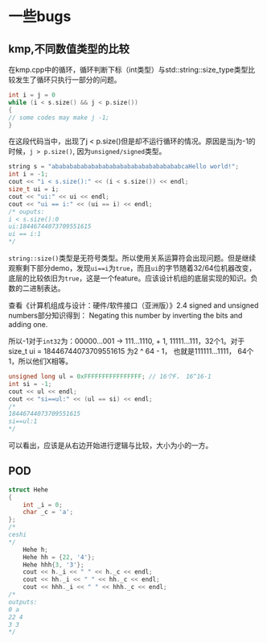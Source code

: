 # 一些bugs

## kmp,不同数值类型的比较

在kmp.cpp中的循环，循环判断下标（int类型）与std::string::size_type类型比较发生了循环只执行一部分的问题。

```c++
int i = j = 0
while (i < s.size() && j < p.size())
{
// some codes may make j -1;
}
```

在这段代码当中，出现了j < p.size()但是却不运行循环的情况。原因是当j为-1的时候，```j > p.size()```, 因为```unsigned/signed```类型。

```C++
string s = "ababababababababababababababababababcaHello world!";
int i = -1;
cout << "i < s.size():" << (i < s.size()) << endl;
size_t ui = i;
cout << "ui:" << ui << endl;
cout << "ui == i:" << (ui == i) << endl;
/* ouputs:
i < s.size():0
ui:18446744073709551615
ui == i:1
*/
```

```string::size()```类型是无符号类型。所以使用关系运算符会出现问题。但是继续观察剩下部分demo，发现```ui==i```为```true```，而且```ui```的字节随着32/64位机器改变，底层的比较依旧为```true```，这是一个feature。应该设计机组的底层实现的知识。负数的二进制表达。

查看《计算机组成与设计：硬件/软件接口（亚洲版）》2.4 signed and unsigned numbers部分知识得到：
Negating this number by inverting the bits and adding one.

所以-1对于```int32```为：00000...001 -> 111...1110, + 1, 11111...111，32个1。对于size_t ui = 18446744073709551615 为2 ^ 64 - 1， 也就是111111...1111， 64个1，所以他们X相等。

```C++
unsigned long ul = 0xFFFFFFFFFFFFFFFF; // 16个F， 16^16-1
int si = -1;
cout << ul << endl;
cout << "si==ul:" << (ul == si) << endl;
/*
18446744073709551615
si==ul:1
*/
```
可以看出，应该是从右边开始进行逻辑与比较，大小为小的一方。

## POD

```C++
struct Hehe
{
	int _i = 0;
	char _c = 'a';
};
/*
ceshi
*/
	Hehe h;
	Hehe hh = {22, '4'};
	Hehe hhh{3, '3'};
	cout << h._i << " " << h._c << endl;
	cout << hh._i << " " << hh._c << endl;
	cout << hhh._i << " " << hhh._c << endl;
/*
outputs:
0 a
22 4
3 3
*/
```